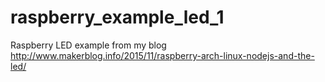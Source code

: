 # raspberry_example_led_1
Raspberry LED example from my blog
http://www.makerblog.info/2015/11/raspberry-arch-linux-nodejs-and-the-led/
